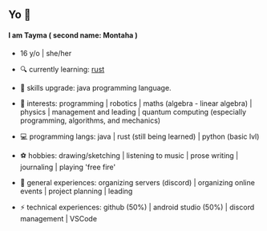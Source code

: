 ## Yo 👾

#### I am Tayma ( second name: Montaha )
* 16 y/o | she/her

- 🔍 currently learning: [rust](https://www.rust-lang.org/)
  
- 🔧 skills upgrade: java programming language.

- 🔭 interests: programming | robotics | maths (algebra - linear algebra) | physics | management and leading | quantum computing (especially programming, algorithms, and mechanics)

- 💻 programming langs: java | rust (still being learned) | python (basic lvl)

- ⚽ hobbies: drawing/sketching | listening to music | prose writing | journaling | playing 'free fire'

- 💼 general experiences: organizing servers (discord) | organizing online events | project planning | leading

- ⚡ technical experiences: github (50%) | android studio (50%) | discord management | VSCode
